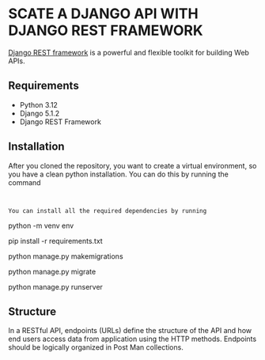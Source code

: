 # SCATE A DJANGO API WITH DJANGO REST FRAMEWORK
[Django REST framework](http://www.django-rest-framework.org/) is a powerful and flexible toolkit for building Web APIs.

## Requirements
- Python 3.12
- Django 5.1.2
- Django REST Framework

## Installation
After you cloned the repository, you want to create a virtual environment, so you have a clean python installation.
You can do this by running the command
```


You can install all the required dependencies by running
```

python -m venv env

pip install -r requirements.txt

python manage.py makemigrations

python manage.py migrate

python manage.py runserver




## Structure
In a RESTful API, endpoints (URLs) define the structure of the API and how end users access data from application using the HTTP methods. Endpoints should be logically organized in Post Man collections.


